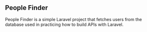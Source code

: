 ## People Finder
People Finder is a simple Laravel project that fetches users from the database used in practicing how to build APIs with Laravel.

